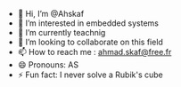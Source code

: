 - 👋 Hi, I’m @Ahskaf
- 👀 I’m interested in embedded systems 
- 🌱 I’m currently teachnig
- 💞️ I’m looking to collaborate on this field
- 📫 How to reach me : ahmad.skaf@free.fr
- 😄 Pronouns: AS
- ⚡ Fun fact: I never solve a Rubik's cube 

<!---
Ahskaf/Ahskaf is a ✨ special ✨ repository because its `README.md` (this file) appears on your GitHub profile.
You can click the Preview link to take a look at your changes.
--->
